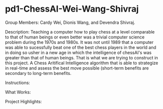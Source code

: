 pd1-ChessAI-Wei-Wang-Shivraj
============================

Group Members: Cardy Wei, Dionis Wang, and Devendra Shivraj.

Description: Teaching a computer how to play chess at a level comparable to that of human beings or even better was a trivial computer science problem during the 1970s and 1980s. It was not until 1989 that a computer was able to sucessfully beat one of the best chess players in the world and in doing so usher in a new age in which the intelligence of chessAI's was greater than that of human beings. That is what we are trying to construct in this project. A Chess Aritifical Intelligence algorithm that is able to strategize in real-time and assess the best move possible (short-term benefits are secondary to long-term benefits.

Instructions:

What Works: 

Project Highlights: 